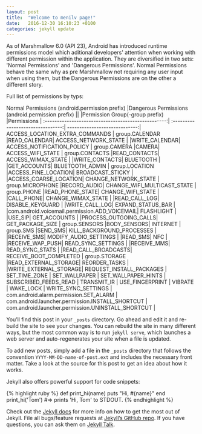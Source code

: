 ```yaml
---
layout: post
title:  "Welcome to menilv page!"
date:   2016-12-30 16:10:23 +0100
categories: jekyll update
---
```


As of Marshmallow 6.0 (API 23), Android has introduced runtime permissions model which aditional developers' attention when working with different permission within the application. They are diversified in two sets: 'Normal Permissions' and 'Dangerous Permissions'. Normal Permissions behave the same why as pre Marshmallow not requiring any user input when using them, but the Dangerous Permissions are on the other a different story.

Full list of permissions by typs:

Normal Permissions (android.permission prefix)		|Dangerous Permissions (android.permission prefix)					||
			 										|Permission Group(-group prefix)	|Permissions 					|
:--------------------------------------------------:| :--------------------------------:| -----------------------------:|
ACCESS_LOCATION_EXTRA_COMMANDS 						| group.CALENDAR 					|READ_CALENDAR|
ACCESS_NETWORK_STATE 								| 									|WRITE_CALENDAR|
ACCESS_NOTIFICATION_POLICY 							| group.CAMERA 						|CAMERA|
ACCESS_WIFI_STATE 									| group.CONTACTS 					|READ_CONTACTS|
ACCESS_WIMAX_STATE 									| 									|WRITE_CONTACTS|
BLUETOOTH 											| 									|GET_ACCOUNTS|
BLUETOOTH_ADMIN 									| group.LOCATION 					|ACCESS_FINE_LOCATION|
BROADCAST_STICKY 									| 	 								|ACCESS_COARSE_LOCATION|
CHANGE_NETWORK_STATE 								| group.MICROPHONE 					|RECORD_AUDIO|
CHANGE_WIFI_MULTICAST_STATE 						| group.PHONE 						|READ_PHONE_STATE|
CHANGE_WIFI_STATE 									| 									|CALL_PHONE|
CHANGE_WIMAX_STATE 									| 									|READ_CALL_LOG|
DISABLE_KEYGUARD 									| 									|WRITE_CALL_LOG|
EXPAND_STATUS_BAR 									|						|com.android.voicemail.permission.ADD_VOICEMAIL|
FLASHLIGHT 											| 									|USE_SIP|
GET_ACCOUNTS 										| 									|PROCESS_OUTGOING_CALLS|
GET_PACKAGE_SIZE 									| group.SENSORS 					|BODY_SENSORS|
INTERNET 											| group.SMS 						|SEND_SMS|
KILL_BACKGROUND_PROCESSES 							| 									|RECEIVE_SMS|
MODIFY_AUDIO_SETTINGS 								| 									|READ_SMS|
NFC 												| 									|RECEIVE_WAP_PUSH|
READ_SYNC_SETTINGS 									| 									|RECEIVE_MMS|
READ_SYNC_STATS 									| 									|READ_CALL_BROADCASTS|
RECEIVE_BOOT_COMPLETED 								| group.STORAGE 					|READ_EXTERNAL_STORAGE|
REORDER_TASKS 										| 									|WRITE_EXTERNAL_STORAGE|
REQUEST_INSTALL_PACKAGES 							| 
SET_TIME_ZONE 										| 
SET_WALLPAPER 										| 
SET_WALLPAPER_HINTS 								| 
SUBSCRIBED_FEEDS_READ 								| 
TRANSMIT_IR 										| 
USE_FINGERPRINT 									| 
VIBRATE 											| 
WAKE_LOCK 											| 
WRITE_SYNC_SETTINGS 								| 
com.android.alarm.permission.SET_ALARM 				| 
com.android.launcher.permission.INSTALL_SHORTCUT 	| 
com.android.launcher.permission.UNINSTALL_SHORTCUT 	| 

You’ll find this post in your `_posts` directory. Go ahead and edit it and re-build the site to see your changes. You can rebuild the site in many different ways, but the most common way is to run `jekyll serve`, which launches a web server and auto-regenerates your site when a file is updated.

To add new posts, simply add a file in the `_posts` directory that follows the convention `YYYY-MM-DD-name-of-post.ext` and includes the necessary front matter. Take a look at the source for this post to get an idea about how it works.

Jekyll also offers powerful support for code snippets:

{% highlight ruby %}
def print_hi(name)
  puts "Hi, #{name}"
end
print_hi('Tom')
#=> prints 'Hi, Tom' to STDOUT.
{% endhighlight %}

Check out the [Jekyll docs][jekyll-docs] for more info on how to get the most out of Jekyll. File all bugs/feature requests at [Jekyll’s GitHub repo][jekyll-gh]. If you have questions, you can ask them on [Jekyll Talk][jekyll-talk].

[jekyll-docs]: http://jekyllrb.com/docs/home
[jekyll-gh]:   https://github.com/jekyll/jekyll
[jekyll-talk]: https://talk.jekyllrb.com/
